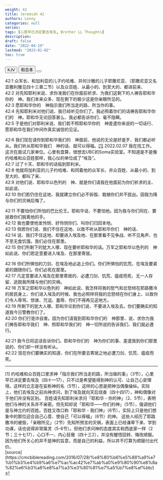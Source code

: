 ```yaml
---
weight: 42
title: Jeremiah 42
authors: Lenny
categories: null
series:
tags: [心里早已决定要去埃及, Brother LL Thoughts]
description: 
draft: false
date: "2022-04-19"
lastmod: "2023-01-02"
toc: true
---
```


<!--more-->

<!-- Tab links -->
<div class="tab">
  <button class="tablinks active" onclick="tablabel(event, 'english')">KJV</button>
  <button class="tablinks" onclick="tablabel(event, 'chinese')">和合本</button>
  <button class="tablinks" onclick="tablabel(event, 'verse1')"></button>
</div>

<!-- Tab content -->
<div id="english" class="tabcontent" style="display:block">

</div>


<div id="chinese" class="tabcontent">

42:1 众军长、和加利亚的儿子约哈难、并何沙雅的儿子耶撒尼亚、〔耶撒尼亚又名亚撒利雅见四十三章二节〕以及众百姓、从最小的、到至大的、都进前来、  
42:2 对先知耶利米说、求你准我们在你面前祈求、为我们这剩下的人祷告耶和华你的　神。我们本来众多、现在剩下的极少这是你亲眼所见的。  
42:3 愿耶和华你的　神指示我们所当走的路、所当作的事。  
42:4 先知耶利米对他们说、我已经听见你们了。我必照着你们的话祷告耶和华你们的　神。耶和华无论回答甚么、我必都告诉你们、毫不隐瞒。  
42:5 于是他们对耶利米说、我们若不照耶和华你的　神差遣你来说的一切话行、愿耶和华在我们中间作真实诚信的见证。  

42:6 我们现在请你到耶和华我们的　神面前、他说的无论是好是歹、我们都必听从。我们听从耶和华我们　神的话、就可以得福。<a id="1_ref" href = "#1">[1]</a> <a class = "marginnote">2022.02.07
    我在找工作。这次在面试几家单位。心里有盘算，很想去UBC的Soma实验室。不知道是不是像约哈难和众百姓那样，我心仪的单位成了“埃及”。</a>    
42:7 过了十天、耶和华的话临到耶利米。  
42:8 他就将加利亚的儿子约哈难、和同着他的众军长、并众百姓、从最小的、到至大的、都叫了来、  
42:9 对他们说、耶和华以色列的　神、就是你们请我在他面前为你们祈求的主、如此说、  
42:10 你们若仍住在这地、我就建立你们必不拆毁、栽植你们并不拔出。因我为降与你们的灾祸后悔了。  

42:11 不要怕你们所怕的巴比伦王。耶和华说、不要怕他。因为我与你们同在、要拯救你们脱离他的手。  
42:12 我也要使他发怜悯、好怜悯你们、叫你们归回本地。  
42:13 倘若你们说、我们不住在这地、以致不听从耶和华你们　神的话、  
42:14 说、我们不住这地、却要进入埃及地、在那里看不见争战、听不见角声、也不至无食饥饿。我们必住在那里。  
42:15 你们所剩下的犹大人哪、现在要听耶和华的话。万军之耶和华以色列的　神如此说、你们若定意要进入埃及、在那里寄居。  

42:16 你们所惧怕的刀剑、在埃及地必追上你们。你们所惧怕的饥荒、在埃及要紧紧的跟随你们。你们必死在那里。  
42:17 凡定意要进入埃及在那里寄居的、必遭刀剑、饥荒、瘟疫而死、无一人存留、逃脱我所降与他们的灾祸。  
42:18 万军之耶和华以色列的　神如此说、我怎样将我的怒气和忿怒倾在耶路撒冷的居民身上、你们进入埃及的时候、我也必照样将我的忿怒倾在你们身上、以致你们令人辱骂、惊骇、咒诅、羞辱、你们不得再见这地方。  
42:19 所剩下的犹大人哪、耶和华论到你们说、不要进入埃及去。你们要确实的知道我今日警教你们了。  
42:20 你们行诡诈自害。因为你们请我到耶和华你们的　神那里、说、求你为我们祷告耶和华我们　神、照耶和华我们的　神一切所说的告诉我们、我们就必遵行。  

42:21 我今日将这话告诉你们。耶和华你们的　神为你们的事、差遣我到你们那里说的、你们却一样没有听从。  
42:22 现在你们要确实的知道、你们在所要去寄居之地必遭刀剑、饥荒、瘟疫而死。    

---
<p id="1">[1] 约哈难和众百姓口里求神「指示我们所当走的路，所当做的事」（3节），心里早已决定要去埃及（四十一17），只不过是希望能得到神的认可、让自己心安理得。这样的立志是在妄称神的名（5节），这样的心思是把神当偶像操纵。实际上，他们去埃及之前向神求问，到了埃及就向天后烧香（四十四17），神和偶像对于他们并没有区别。  
百姓请先知耶利米求问「耶和华 - 你的神」（2、5节），表明他们与神的关系并不亲密。但先知却说「耶和华——你们的神」（5节），强调他们是与神立约的百姓。百姓又改口称「耶和华 - 我们神」（6节），实际上只是他们想象中的那位迎合自己心意、使自己「可以得福」（6节）的神。   
这些人经历了耶路撒冷的被毁，「亲眼所见」（2节）先知所预言的灾祸，表面上已经谦卑下来、学到功课，话也说得非常属灵（5-6节）。但他们求问神的态度其实和西底家一样（2节；三十七17），心口不一、内心狂傲（四十三2），并没有醒悟回转、悔改顺服。因为他们所关心的并不是神的旨意，而是自己的利益，所以并不打算为顺服付出代价。
<br>
[source](https://cmcbiblereading.com/2016/07/28/%e8%80%b6%e5%88%a9%e7%b1%b3%e4%b9%a6%e7%ac%ac42%e7%ab%a0%e9%80%90%e8%8a%82%e6%b3%a8%e8%a7%a3%e3%80%81%e7%a5%b7%e8%af%bb/)<a href="#1_ref">&#8617;</a></p>

</div>





